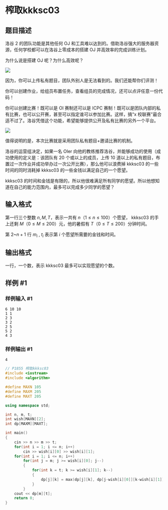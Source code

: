 # 榨取kkksc03

## 题目描述

洛谷 2 的团队功能是其他任何 OJ 和工具难以达到的。借助洛谷强大的服务器资源，任何学校都可以在洛谷上零成本的搭建 OJ 并高效率的完成训练计划。

为什么说是搭建 OJ 呢？为什么高效呢？

![](https://cdn.luogu.com.cn/upload/pic/1236.png)

因为，你可以上传私有题目，团队外别人是无法看到的。我们还能帮你们评测！

你可以创建作业，给组员布置任务，查看组员的完成情况，还可以点评任意一份代码！

你可以创建比赛！既可以是 OI 赛制还可以是 ICPC 赛制！既可以是团队内部的私有比赛，也可以公开赛，甚至可以指定谁可以参加比赛。这样，搞“x 校联赛”最合适不过了。洛谷凭借这个功能，希望能够提供公开及私有比赛的另外一个平台。

![](https://cdn.luogu.com.cn/upload/pic/1237.png)

值得说明的是，本次比赛就是采用团队私有题目+邀请比赛的机制。

洛谷的运营组决定，如果一名 OIer 向他的教练推荐洛谷，并能够成功的使用（成功使用的定义是：该团队有 $20$ 个或以上的成员，上传 $10$ 道以上的私有题目，布置过一次作业并成功举办过一次公开比赛），那么他可以浪费掉 kkksc03 的一些时间的同时消耗掉 kkksc03 的一些金钱以满足自己的一个愿望。

kkksc03 的时间和金钱是有限的，所以他很难满足所有同学的愿望。所以他想知道在自己的能力范围内，最多可以完成多少同学的愿望？

## 输入格式

第一行三个整数 $n,M,T$，表示一共有 $n$（$1 \le n \le 100$）个愿望， kkksc03 的手上还剩 $M$（$0 \le M \le 200$）元，他的暑假有 $T$（$0 \le T \le 200$）分钟时间。

第 $2$~$n+1$ 行 $m_{i}$ , $t_{i}$ 表示第 $i$ 个愿望所需要的金钱和时间。

## 输出格式

一行，一个数，表示 kkksc03 最多可以实现愿望的个数。

## 样例 #1

### 样例输入 #1

```
6 10 10
1 1
2 3 
3 2
2 5
5 2
4 3
```

### 样例输出 #1

```
4
```

```cpp
// P1855 榨取kkksc03
#include <iostream>
#include <algorithm>

#define MAXN 105
#define MAXM 205
#define MAXT 205

using namespace std;

int n, m, t;
int wish[MAXN][2];
int dp[MAXM][MAXT];

int main()
{
    cin >> n >> m >> t;
    for(int i = 1; i <= n; i++)
        cin >> wish[i][0] >> wish[i][1];
    for(int i = 1; i <= n; i++)
        for(int j = m; j >= wish[i][0]; j--)
        {
            for(int k = t; k >= wish[i][1]; k--)
            {
                dp[j][k] = max(dp[j][k], dp[j-wish[i][0]][k-wish[i][1]]+1);
            }
        }
    cout << dp[m][t];
    return 0;
}
```
